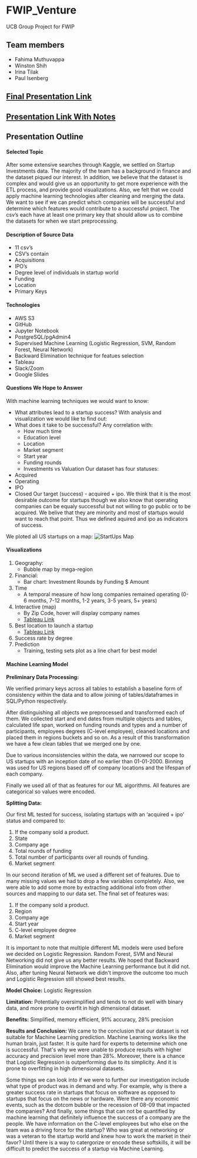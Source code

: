 # FWIP_Venture

UCB Group Project for FWIP

## Team members 
- Fahima Muthuvappa
- Winston Shih
- Irina Tilak
- Paul Isenberg


## [Final Presentation Link](https://docs.google.com/presentation/d/1PDeXMa6CsmYeHFzxoZXlzYagbCNiZJHR1r3bMCuof-s/edit?usp=sharing)

## [Presentation Link With Notes](https://docs.google.com/presentation/d/1Vjvu8A7ygvP2FZ9kXaumQY_xwxbs96nj2aUIT22SuJE/edit#slide=id.g8e5f029eda_0_7)


## Presentation Outline

#### Selected Topic   
  
After some extensive searches through Kaggle, we settled on Startup Investments data. The majority of the team has a background in finance and the dataset piqued our interest. In addition, we believe that the dataset is complex and would give us an opportunity to get more experience with the ETL process, and provide good visualizations. Also, we felt that we could apply machine learning technologies after cleaning and merging the data. We want to see if we can predict which companies will be successful and determine which features would contribute to a successful project. The csv’s each have at least one primary key that should allow us to combine the datasets for when we start preprocessing. 

#### Description of Source Data

 - 11 csv’s
 - CSV’s contain
 - Acquisitions
 - IPO’s
 - Degree level of individuals in startup world
 - Funding
 - Location
 - Primary Keys

#### Technologies
 - AWS S3
 - GitHub
 - Jupyter Notebook
 - PostgreSQL/pgAdmin4
 - Supervised Machine Learning (Logistic Regression, SVM, Random Forest, Neural Network)
 - Backward Elimination technique for featues selection
 - Tableau
 - Slack/Zoom
 - Google Slides

#### Questions We Hope to Answer

With machine learning techniques we would want to know:
 - What attributes lead to a startup success?
With analysis and visualization we would like to find out:
 - What does it take to be successful? Any correlation with:
    - How much time
    - Education level
    - Location
    - Market segment
    - Start year
    - Funding rounds
    - Investments vs Valuation
Our dataset has four statuses:
 - Acquired
 - Operating
 - IPO
 - Closed
Our target (success) - acquired + ipo. We think that it is the most desirable outcome for startups though we also know that operating companies can be equaly successful but not willing to go public or to be acquired. We belive that they are minority and most of startups would want to reach that point. Thus we defined aquired and ipo as indicators of success.

We ploted all US startups on a map:
![StartUps Map](Capture_3.png)

#### Visualizations 

1.  Geography:
     - Bubble map by mega-region
2.  Financial:
     - Bar chart: Investment Rounds by Funding $ Amount
3.  Time
     - A temporal measure of how long companies remained operating (0-6 months, 7-12 months, 1-2 years, 3-5 years, 5+ years)
4. Interactive (map)
     - By Zip Code, hover will display company names
     - [Tableau Link](https://public.tableau.com/profile/paul.isenberg#!/vizhome/Interactive_15976252803120/Dashboard1)
5. Best location to launch a startup
     - [Tableau Link](https://public.tableau.com/profile/irina.tilak#!/vizhome/Book1_15978744576230/Story1?publish=yes)
6. Success rate by degree
7. Prediction
     - Training, testing sets plot as a line chart for best model
     

#### Machine Learning Model

**Preliminary Data Processing:**

We verified primary keys across all tables to establish a baseline form of consistency within the data and to allow joining of tables/dataframes in SQL/Python respectively.
 
After distinguishing all objects we preprocessed and transformed each of them. We collected start and end dates from multiple objects and tables, calculated life span, worked on funding rounds and types and a number of participants, employees degrees (C-level employee), cleaned locations and placed them in regions buckets and so on. As a result of this transformation we have a few clean tables that we merged one by one. 

Due to various inconsistencies within the data, we narrowed our scope to US startups with an inception date of no earlier than 01-01-2000. Binning was used for US regions based off of company locations and the lifespan of each company.

Finally we used all of that as features for our ML algorithms.
All features are categorical so values were encoded.


**Splitting Data:**


Our first ML tested for success, isolating startups with an ‘acquired + ipo’ status and compared to: 
1. If the company sold a product.
2. State
3. Company age
4. Total rounds of funding
5. Total number of participants over all rounds of funding.
6. Market segment

In our second iteration of ML we used a different set of features. Due to many missing values we had to drop a few variables completely. Also, we were able to add some more by extracting additional info from other sources and mapping to our data set. The final set of features was:
1. If the company sold a product.
2. Region
3. Company age
4. Start year
5. C-level employee degree
6. Market segment


It is important to note that multiple different ML models were used before we decided on Logistic Regression. Random Forest, SVM and Neural Networking did not give us any better results. We hoped that Backward Elimination would improve the Machine Learning performance but it did not. Also, after tuning Neural Network we didn't improve the outcome too much and Logistic Regression still showed best results.


**Model Choice:** Logistic Regression


**Limitation:** Potentially oversimplified and tends to not do well with binary data, and more prone to overfit in high dimensional dataset. 


**Benefits:** Simplified, memory efficient, 91% accuracy, 28% precision 




**Results and Conclusion:** We came to the conclusion that our dataset is not suitable for Machine Learning prediction. 
Machine Learning works like the human brain, just faster. It is quite hard for experts to determine which one is successful. That's why we were unable to produce results with higher accuracy and precision level more than 28%. 
Moreover, there is a chance that Logistic Regression is outperforming due to its simplicity. And it is prone to overfitting in high dimensional datasets.


Some things we can look into if we were to further our investigation include what type of product was in demand and why. For example, why is there a greater success rate in startups that focus on software as opposed to startups that focus on the news or hardware. Were there any economic events, such as the dotcom bubble or the recession of 08-09 that impacted the companies? And finally, some things that can not be quantified by machine learning that definitely influence the success of a company are the people. We have information on the C-level employees but who else on the team was a driving force for the startup? Who was great at networking or was a veteran to the startup world and knew how to work the market in their favor? Until there is a way to catergorize or encode these softskills, it will be difficult to predict the success of a startup via Machine Learning. 

